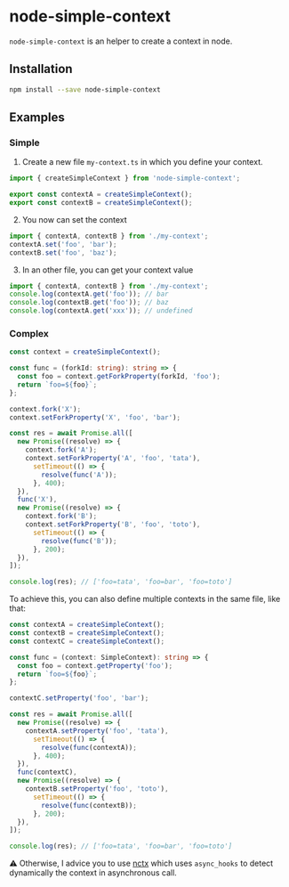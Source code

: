 # node-simple-context

`node-simple-context` is an helper to create a context in node.

## Installation

```sh
npm install --save node-simple-context
```

## Examples

### Simple

1. Create a new file `my-context.ts` in which you define your context.

```ts
import { createSimpleContext } from 'node-simple-context';

export const contextA = createSimpleContext();
export const contextB = createSimpleContext();
```

2. You now can set the context

```ts
import { contextA, contextB } from './my-context';
contextA.set('foo', 'bar');
contextB.set('foo', 'baz');
```

3. In an other file, you can get your context value

```ts
import { contextA, contextB } from './my-context';
console.log(contextA.get('foo')); // bar
console.log(contextB.get('foo')); // baz
console.log(contextA.get('xxx')); // undefined
```

### Complex

```ts
const context = createSimpleContext();

const func = (forkId: string): string => {
  const foo = context.getForkProperty(forkId, 'foo');
  return `foo=${foo}`;
};

context.fork('X');
context.setForkProperty('X', 'foo', 'bar');

const res = await Promise.all([
  new Promise((resolve) => {
    context.fork('A');
    context.setForkProperty('A', 'foo', 'tata'),
      setTimeout(() => {
        resolve(func('A'));
      }, 400);
  }),
  func('X'),
  new Promise((resolve) => {
    context.fork('B');
    context.setForkProperty('B', 'foo', 'toto'),
      setTimeout(() => {
        resolve(func('B'));
      }, 200);
  }),
]);

console.log(res); // ['foo=tata', 'foo=bar', 'foo=toto']
```

To achieve this, you can also define multiple contexts in the same file, like that:

```ts
const contextA = createSimpleContext();
const contextB = createSimpleContext();
const contextC = createSimpleContext();

const func = (context: SimpleContext): string => {
  const foo = context.getProperty('foo');
  return `foo=${foo}`;
};

contextC.setProperty('foo', 'bar');

const res = await Promise.all([
  new Promise((resolve) => {
    contextA.setProperty('foo', 'tata'),
      setTimeout(() => {
        resolve(func(contextA));
      }, 400);
  }),
  func(contextC),
  new Promise((resolve) => {
    contextB.setProperty('foo', 'toto'),
      setTimeout(() => {
        resolve(func(contextB));
      }, 200);
  }),
]);

console.log(res); // ['foo=tata', 'foo=bar', 'foo=toto']
```

:warning: Otherwise, I advice you to use [nctx](https://github.com/devthejo/nctx) which uses `async_hooks` to detect dynamically the context in asynchronous call.
